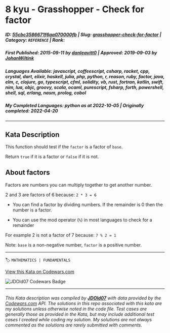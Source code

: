 # 8 kyu - Grasshopper - Check for factor

##### **ID**: [55cbc3586671f6aa070000fb](https://www.codewars.com/kata/55cbc3586671f6aa070000fb) | **Slug**: [grasshopper-check-for-factor](https://www.codewars.com/kata/55cbc3586671f6aa070000fb) | **Category**: `REFERENCE` | **Rank**: <span style="color:white">8 kyu</span>

##### **First Published**: 2015-09-11 ***by*** [danleavitt0](https://www.codewars.com/users/danleavitt0) | **Approved**: 2019-09-03 ***by*** [JohanWiltink](https://www.codewars.com/users/JohanWiltink)

##### **Languages Available**: javascript, coffeescript, csharp, racket, cpp, crystal, dart, elixir, haskell, julia, php, python, r, reason, ruby, factor, java, elm, c, clojure, go, typescript, cfml, solidity, vb, rust, fortran, kotlin, swift, nim, lua, objc, groovy, scala, ocaml, purescript, fsharp, forth, powershell, shell, sql, erlang, nasm, prolog, cobol

##### **My Completed Languages**: python ***as at*** 2022-10-05 | **Originally completed**: 2022-04-20

---

## Kata Description


This function should test if the `factor` is a factor of `base`.



Return `true` if it is a factor or `false` if it is not.



## About factors

Factors are numbers you can multiply together to get another number.



2 and 3 are factors of 6 because: `2 * 3 = 6`



- You can find a factor by dividing numbers. If the remainder is 0 then the number is a factor.

- You can use the mod operator (`%`) in most languages to check for a remainder



For example 2 is not a factor of 7 because: `7 % 2 = 1`



Note: `base` is a non-negative number, `factor` is a positive number.

---


🏷 `MATHEMATICS | FUNDAMENTALS`


[View this Kata on Codewars.com](https://www.codewars.com/kata/55cbc3586671f6aa070000fb)

![](https://www.codewars.com/users/jdold07/badges/large "JDOld07 Codewars Badge")

---

###### *This Kata description was compiled by [**JDOld07**](https://tpstech.dev) with data provided by the [Codewars.com](https://www.codewars.com) API.  The solutions in this repo associated with this kata are my solutions unless otherwise noted in the code file.  Test cases are generally those as provided in the Kata, but may include additional test cases I created while coding my solution.  My solutions are not always commented as the solutions are rarely submitted with comments.*
